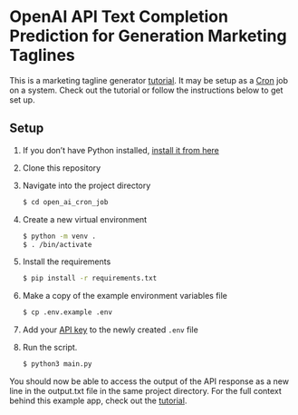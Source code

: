 # OpenAI API Text Completion Prediction for Generation Marketing Taglines

This is a marketing tagline generator [tutorial](). It may be setup as a [Cron](https://crontab.guru/) job on a system. Check out the tutorial or follow the instructions below to get set up.

## Setup

1. If you don’t have Python installed, [install it from here](https://www.python.org/downloads/)

2. Clone this repository

3. Navigate into the project directory

   ```bash
   $ cd open_ai_cron_job
   ```

4. Create a new virtual environment

   ```bash
   $ python -m venv .
   $ . /bin/activate
   ```

5. Install the requirements

   ```bash
   $ pip install -r requirements.txt
   ```

6. Make a copy of the example environment variables file

   ```bash
   $ cp .env.example .env
   ```

7. Add your [API key](https://beta.openai.com/account/api-keys) to the newly created `.env` file

8. Run the script.

   ```bash
   $ python3 main.py
   ```
You should now be able to access  the output of the API response as a new line in the output.txt file in the same project directory.
For the full context behind this example app, check out the [tutorial](https://beta.openai.com/docs/quickstart).
